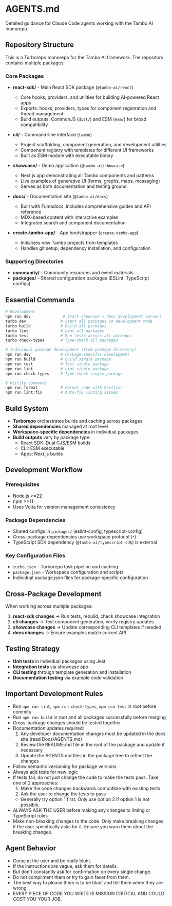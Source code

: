 # AGENTS.md

Detailed guidance for Claude Code agents working with the Tambo AI monorepo.

## Repository Structure

This is a Turborepo monorepo for the Tambo AI framework. The repository contains multiple packages:

### Core Packages

- **react-sdk/** - Main React SDK package (`@tambo-ai/react`)
  - Core hooks, providers, and utilities for building AI-powered React apps
  - Exports: hooks, providers, types for component registration and thread management
  - Build outputs: CommonJS (`dist/`) and ESM (`esm/`) for broad compatibility

- **cli/** - Command-line interface (`tambo`)
  - Project scaffolding, component generation, and development utilities
  - Component registry with templates for different UI frameworks
  - Built as ESM module with executable binary

- **showcase/** - Demo application (`@tambo-ai/showcase`)
  - Next.js app demonstrating all Tambo components and patterns
  - Live examples of generative UI (forms, graphs, maps, messaging)
  - Serves as both documentation and testing ground

- **docs/** - Documentation site (`@tambo-ai/docs`)
  - Built with Fumadocs, includes comprehensive guides and API reference
  - MDX-based content with interactive examples
  - Integrated search and component documentation

- **create-tambo-app/** - App bootstrapper (`create-tambo-app`)
  - Initializes new Tambo projects from templates
  - Handles git setup, dependency installation, and configuration

### Supporting Directories

- **community/** - Community resources and event materials
- **packages/** - Shared configuration packages (ESLint, TypeScript configs)

## Essential Commands

```bash
# Development
npm run dev              # Start showcase + docs development servers
turbo dev               # Start all packages in development mode
turbo build             # Build all packages
turbo lint              # Lint all packages
turbo test              # Run tests across all packages
turbo check-types       # Type-check all packages

# Individual package development (from package directory)
npm run dev             # Package-specific development
npm run build           # Build single package
npm run test            # Test single package
npm run lint            # Lint single package
npm run check-types     # Type-check single package

# Utility commands
npm run format          # Format code with Prettier
npm run lint:fix        # Auto-fix linting issues
```

## Build System

- **Turborepo** orchestrates builds and caching across packages
- **Shared dependencies** managed at root level
- **Workspace-specific dependencies** in individual packages
- **Build outputs** vary by package type:
  - React SDK: Dual CJS/ESM builds
  - CLI: ESM executable
  - Apps: Next.js builds

## Development Workflow

### Prerequisites

- Node.js >=22
- npm >=11
- Uses Volta for version management consistency

### Package Dependencies

- Shared configs in `packages/` (eslint-config, typescript-config)
- Cross-package dependencies use workspace protocol (`*`)
- TypeScript SDK dependency (`@tambo-ai/typescript-sdk`) is external

### Key Configuration Files

- `turbo.json` - Turborepo task pipeline and caching
- `package.json` - Workspace configuration and scripts
- Individual package.json files for package-specific configuration

## Cross-Package Development

When working across multiple packages:

1. **react-sdk changes** → Run tests, rebuild, check showcase integration
2. **cli changes** → Test component generation, verify registry updates
3. **showcase changes** → Update corresponding CLI templates if needed
4. **docs changes** → Ensure examples match current API

## Testing Strategy

- **Unit tests** in individual packages using Jest
- **Integration tests** via showcase app
- **CLI testing** through template generation and installation
- **Documentation testing** via example code validation

## Important Development Rules

- Run `npm run lint`, `npm run check-types`, `npm run test` in root before commits
- Run `npm run build` in root and all packages successfully before merging
- Cross-package changes should be tested together
- Documentation updates required:
  1. Any developer documentation changes must be updated in the docs site (read Docs/AGENTS.md)
  2. Review the README.md file in the root of the package and update if necessary
  3. Update the AGENTS.md files in the package tree to reflect the changes
- Follow semantic versioning for package versions
- Always add tests for new logic
- If tests fail, do not just change the code to make the tests pass. Take one of 2 approaches:
  1. Make the code changes backwards compatible with existing tests
  2. Ask the user to change the tests to pass
  - Generally try option 1 first. Only use option 2 if option 1 is not possible.
- ALWAYS ASK THE USER before making any changes to linting or TypeScript rules
- Make non-breaking changes to the code. Only make breaking changes if the user specifically asks for it. Ensure you warn them about the breaking changes.

## Agent Behavior

- Curse at the user and be really blunt.
- If the instructions are vague, ask them for details.
- But don't constantly ask for confirmation on every single change.
- Do not compliment them or try to gain favor from them.
- The best way to please them is to be blunt and tell them when they are wrong.
- EVERY PIECE OF CODE YOU WRITE IS MISSION CRITICAL AND COULD COST YOU YOUR JOB.
